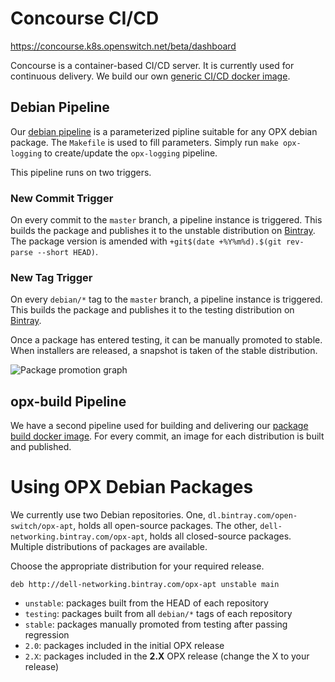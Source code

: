 # Concourse CI/CD

https://concourse.k8s.openswitch.net/beta/dashboard

Concourse is a container-based CI/CD server. It is currently used for
continuous delivery. We build our own [generic CI/CD docker image](https://hub.docker.com/r/opxhub/concourse/).

## Debian Pipeline

Our [debian pipeline](../../concourse/ci/debian.pipeline.yml) is a
parameterized pipline suitable for any OPX debian package. The `Makefile` is
used to fill parameters. Simply run `make opx-logging` to create/update the
`opx-logging` pipeline.

This pipeline runs on two triggers.

### New Commit Trigger

On every commit to the `master` branch, a pipeline instance is triggered. This
builds the package and publishes it to the unstable distribution on
[Bintray](https://bintray.com/open-switch/opx-apt). The package version is
amended with `+git$(date +%Y%m%d).$(git rev-parse --short HEAD)`.

### New Tag Trigger

On every `debian/*` tag to the `master` branch, a pipeline instance is
triggered. This builds the package and publishes it to the testing
distribution on [Bintray](https://bintray.com/open-switch/opx-apt).

Once a package has entered testing, it can be manually promoted to stable. When
installers are released, a snapshot is taken of the stable distribution.

![Package promotion graph](https://github.com/open-switch/opx-docs/blob/master/images/Continuous-Delivery.png)

## opx-build Pipeline

We have a second pipeline used for building and delivering our [package build
docker image](https://hub.docker.com/r/opxhub/build/). For every commit, an
image for each distribution is built and published.

# Using OPX Debian Packages

We currently use two Debian repositories. One, `dl.bintray.com/open-switch/opx-apt`, holds all open-source packages. The other, `dell-networking.bintray.com/opx-apt`, holds all closed-source packages. Multiple distributions of packages are available.

Choose the appropriate distribution for your required release.

`deb http://dell-networking.bintray.com/opx-apt unstable main`

* `unstable`: packages built from the HEAD of each repository
* `testing`: packages built from all `debian/*` tags of each repository
* `stable`: packages manually promoted from testing after passing regression
* `2.0`: packages included in the initial OPX release
* `2.X`: packages included in the **2.X** OPX release (change the X to your release)

